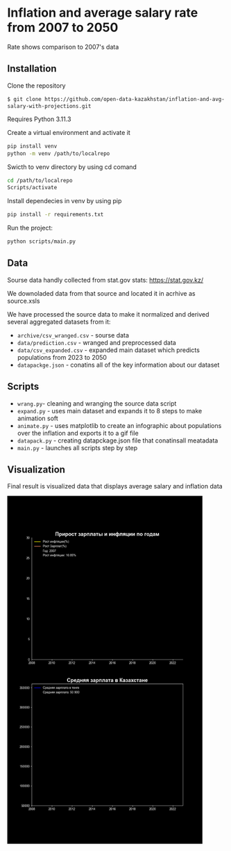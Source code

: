 # Inflation and average salary rate from 2007 to 2050

Rate shows comparison to 2007's data

## Installation

Clone the repository

```shell
$ git clone https://github.com/open-data-kazakhstan/inflation-and-avg-salary-with-projections.git
```
Requires Python 3.11.3 

Create a virtual environment and activate it 

```bash
pip install venv
python -m venv /path/to/localrepo
```
Swicth to venv directory by using cd comand
```bash
cd /path/to/localrepo
Scripts/activate
```

Install dependecies in venv by using pip
```bash
pip install -r requirements.txt
```
Run the project:
```bash
python scripts/main.py
```

## Data 

Sourse data handly collected from stat.gov stats: https://stat.gov.kz/

We downoladed data from that source and located it in acrhive as source.xsls

We have processed the source data to make it normalized and derived  several aggregated datasets from it:

* `archive/csv_wranged.csv` - sourse data 
* `data/prediction.csv` - wranged and preprocessed data
* `data/csv_expanded.csv` - expanded main dataset which predicts populations from 2023 to 2050
* `datapackge.json` - conatins all of the key information about our dataset

## Scripts

* `wrang.py`- cleaning and wranging the source data script
* `expand.py` - uses main dataset and expands it to 8 steps to make animation soft
* `animate.py` - uses matplotlib to create an infographic about populations over the inflation and exports it to a gif file
* `datapack.py` - creating datapckage.json file that conatinsall meatadata
* `main.py` - launches all scripts step by step

## Visualization

Final result is visualized data that displays average salary and inflation data


<img src="inflation_gif.gif" alt="inflation" width="450" height="800">
